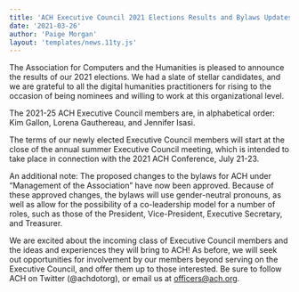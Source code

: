 ```yaml
---
title: 'ACH Executive Council 2021 Elections Results and Bylaws Updates'
date: '2021-03-26'
author: 'Paige Morgan'
layout: 'templates/news.11ty.js'
---
```

The Association for Computers and the Humanities is pleased to announce the results of our 2021 elections. We had a slate of stellar candidates, and we are grateful to all the digital humanities practitioners for rising to the occasion of being nominees and willing to work at this organizational level.

The 2021-25 ACH Executive Council members are, in alphabetical order: Kim Gallon, Lorena Gauthereau, and Jennifer Isasi.

The terms of our newly elected Executive Council members will start at the close of the annual summer Executive Council meeting, which is intended to take place in connection with the 2021 ACH Conference, July 21-23.

An additional note: The proposed changes to the bylaws for ACH under “Management of the Association” have now been approved. Because of these approved changes, the bylaws will use gender-neutral pronouns, as well as allow for the possibility of a co-leadership model for a number of roles, such as those of the President, Vice-President, Executive Secretary, and Treasurer.

We are excited about the incoming class of Executive Council members and the ideas and experiences they will bring to ACH! As before, we will seek out opportunities for involvement by our members beyond serving on the Executive Council, and offer them up to those interested. Be sure to follow ACH on Twitter (@achdotorg), or email us at [officers@ach.org](mailto:officers@ach.org).
